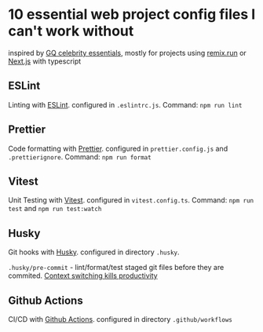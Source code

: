 # 10 essential web project config files I can't work without

inspired by [GQ celebrity essentials](https://www.youtube.com/playlist?list=PL0hKMB1-xkc8t5sXk1arVDl-TQslbTdEm), mostly for projects using [remix.run](https://remix.run/) or [Next.js](https://nextjs.org/) with typescript

## ESLint

Linting with [ESLint](https://eslint.org/). configured in `.eslintrc.js`. Command: `npm run lint`

## Prettier

Code formatting with [Prettier](https://prettier.io/). configured in `prettier.config.js` and `.prettierignore`. Command: `npm run format`

## Vitest

Unit Testing with [Vitest](https://vitest.dev/). configured in `vitest.config.ts`. Command: `npm run test` and `npm run test:watch`

## Husky

Git hooks with [Husky](https://typicode.github.io/husky/#/). configured in directory `.husky`.

`.husky/pre-commit` - lint/format/test staged git files before they are commited. [Context switching kills productivity](https://youtu.be/ikn_dBSski8?t=433)

## Github Actions

CI/CD with [Github Actions](https://docs.github.com/en/actions). configured in directory `.github/workflows`
